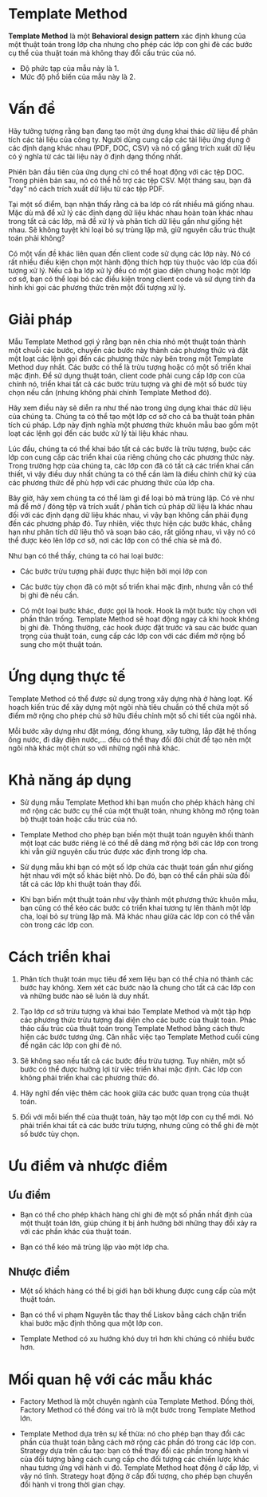 # Template Method
**Template Method** là một **Behavioral design pattern** xác định khung của một thuật toán trong lớp cha nhưng cho phép các lớp con ghi đè các bước cụ thể của thuật toán mà không thay đổi cấu trúc của nó.

- Độ phức tạp của mẫu này là 1.
- Mức độ phổ biến của mẫu này là 2.

# Vấn đề
Hãy tưởng tượng rằng bạn đang tạo một ứng dụng khai thác dữ liệu để phân tích các tài liệu của công ty. Người dùng cung cấp các tài liệu ứng dụng ở các định dạng khác nhau (PDF, DOC, CSV) và nó cố gắng trích xuất dữ liệu có ý nghĩa từ các tài liệu này ở định dạng thống nhất.

Phiên bản đầu tiên của ứng dụng chỉ có thể hoạt động với các tệp DOC. Trong phiên bản sau, nó có thể hỗ trợ các tệp CSV. Một tháng sau, bạn đã "dạy" nó cách trích xuất dữ liệu từ các tệp PDF.

Tại một số điểm, bạn nhận thấy rằng cả ba lớp có rất nhiều mã giống nhau. Mặc dù mã để xử lý các định dạng dữ liệu khác nhau hoàn toàn khác nhau trong tất cả các lớp, mã để xử lý và phân tích dữ liệu gần như giống hệt nhau. Sẽ không tuyệt khi loại bỏ sự trùng lặp mã, giữ nguyên cấu trúc thuật toán phải không?

Có một vấn đề khác liên quan đến client code sử dụng các lớp này. Nó có rất nhiều điều kiện chọn một hành động thích hợp tùy thuộc vào lớp của đối tượng xử lý. Nếu cả ba lớp xử lý đều có một giao diện chung hoặc một lớp cơ sở, bạn có thể loại bỏ các điều kiện trong client code và sử dụng tính đa hình khi gọi các phương thức trên một đối tượng xử lý.

# Giải pháp
Mẫu Template Method gợi ý rằng bạn nên chia nhỏ một thuật toán thành một chuỗi các bước, chuyển các bước này thành các phương thức và đặt một loạt các lệnh gọi đến các phương thức này bên trong một Template Method duy nhất. Các bước có thể là trừu tượng hoặc có một số triển khai mặc định. Để sử dụng thuật toán, client code phải cung cấp lớp con của chính nó, triển khai tất cả các bước trừu tượng và ghi đè một số bước tùy chọn nếu cần (nhưng không phải chính Template Method đó).

Hãy xem điều này sẽ diễn ra như thế nào trong ứng dụng khai thác dữ liệu của chúng ta. Chúng ta có thể tạo một lớp cơ sở cho cả ba thuật toán phân tích cú pháp. Lớp này định nghĩa một phương thức khuôn mẫu bao gồm một loạt các lệnh gọi đến các bước xử lý tài liệu khác nhau.

Lúc đầu, chúng ta có thể khai báo tất cả các bước là trừu tượng, buộc các lớp con cung cấp các triển khai của riêng chúng cho các phương thức này. Trong trường hợp của chúng ta, các lớp con đã có tất cả các triển khai cần thiết, vì vậy điều duy nhất chúng ta có thể cần làm là điều chỉnh chữ ký của các phương thức để phù hợp với các phương thức của lớp cha.

Bây giờ, hãy xem chúng ta có thể làm gì để loại bỏ mã trùng lặp. Có vẻ như mã để mở / đóng tệp và trích xuất / phân tích cú pháp dữ liệu là khác nhau đối với các định dạng dữ liệu khác nhau, vì vậy bạn không cần phải đụng đến các phương pháp đó. Tuy nhiên, việc thực hiện các bước khác, chẳng hạn như phân tích dữ liệu thô và soạn báo cáo, rất giống nhau, vì vậy nó có thể được kéo lên lớp cơ sở, nơi các lớp con có thể chia sẻ mã đó.

Như bạn có thể thấy, chúng ta có hai loại bước:

- Các bước trừu tượng phải được thực hiện bởi mọi lớp con

- Các bước tùy chọn đã có một số triển khai mặc định, nhưng vẫn có thể bị ghi đè nếu cần.

- Có một loại bước khác, được gọi là hook. Hook là một bước tùy chọn với phần thân trống. Template Method sẽ hoạt động ngay cả khi hook không bị ghi đè. Thông thường, các hook được đặt trước và sau các bước quan trọng của thuật toán, cung cấp các lớp con với các điểm mở rộng bổ sung cho một thuật toán.

# Ứng dụng thực tế
Template Method có thể được sử dụng trong xây dựng nhà ở hàng loạt. Kế hoạch kiến trúc để xây dựng một ngôi nhà tiêu chuẩn có thể chứa một số điểm mở rộng cho phép chủ sở hữu điều chỉnh một số chi tiết của ngôi nhà.

Mỗi bước xây dựng như đặt móng, đóng khung, xây tường, lắp đặt hệ thống ống nước, đi dây điện nước,… đều có thể thay đổi đôi chút để tạo nên một ngôi nhà khác một chút so với những ngôi nhà khác.

# Khả năng áp dụng
- Sử dụng mẫu Template Method khi bạn muốn cho phép khách hàng chỉ mở rộng các bước cụ thể của một thuật toán, nhưng không mở rộng toàn bộ thuật toán hoặc cấu trúc của nó.

- Template Method cho phép bạn biến một thuật toán nguyên khối thành một loạt các bước riêng lẻ có thể dễ dàng mở rộng bởi các lớp con trong khi vẫn giữ nguyên cấu trúc được xác định trong lớp cha.

- Sử dụng mẫu khi bạn có một số lớp chứa các thuật toán gần như giống hệt nhau với một số khác biệt nhỏ. Do đó, bạn có thể cần phải sửa đổi tất cả các lớp khi thuật toán thay đổi.

- Khi bạn biến một thuật toán như vậy thành một phương thức khuôn mẫu, bạn cũng có thể kéo các bước có triển khai tương tự lên thành một lớp cha, loại bỏ sự trùng lặp mã. Mã khác nhau giữa các lớp con có thể vẫn còn trong các lớp con.

# Cách triển khai
1. Phân tích thuật toán mục tiêu để xem liệu bạn có thể chia nó thành các bước hay không. Xem xét các bước nào là chung cho tất cả các lớp con và những bước nào sẽ luôn là duy nhất.

2. Tạo lớp cơ sở trừu tượng và khai báo Template Method và một tập hợp các phương thức trừu tượng đại diện cho các bước của thuật toán. Phác thảo cấu trúc của thuật toán trong Template Method bằng cách thực hiện các bước tương ứng. Cân nhắc việc tạo Template Method cuối cùng để ngăn các lớp con ghi đè nó.

3. Sẽ không sao nếu tất cả các bước đều trừu tượng. Tuy nhiên, một số bước có thể được hưởng lợi từ việc triển khai mặc định. Các lớp con không phải triển khai các phương thức đó.

4. Hãy nghĩ đến việc thêm các hook giữa các bước quan trọng của thuật toán.

5. Đối với mỗi biến thể của thuật toán, hãy tạo một lớp con cụ thể mới. Nó phải triển khai tất cả các bước trừu tượng, nhưng cũng có thể ghi đè một số bước tùy chọn.

# Ưu điểm và nhược điểm
## Ưu điểm
- Bạn có thể cho phép khách hàng chỉ ghi đè một số phần nhất định của một thuật toán lớn, giúp chúng ít bị ảnh hưởng bởi những thay đổi xảy ra với các phần khác của thuật toán.

- Bạn có thể kéo mã trùng lặp vào một lớp cha.

## Nhược điểm
- Một số khách hàng có thể bị giới hạn bởi khung được cung cấp của một thuật toán.

- Bạn có thể vi phạm Nguyên tắc thay thế Liskov bằng cách chặn triển khai bước mặc định thông qua một lớp con.

- Template Method có xu hướng khó duy trì hơn khi chúng có nhiều bước hơn.

# Mối quan hệ với các mẫu khác
- Factory Method là một chuyên ngành của Template Method. Đồng thời, Factory Method có thể đóng vai trò là một bước trong Template Method lớn.

- Template Method dựa trên sự kế thừa: nó cho phép bạn thay đổi các phần của thuật toán bằng cách mở rộng các phần đó trong các lớp con. Strategy dựa trên cấu tạo: bạn có thể thay đổi các phần trong hành vi của đối tượng bằng cách cung cấp cho đối tượng các chiến lược khác nhau tương ứng với hành vi đó. Template Method hoạt động ở cấp lớp, vì vậy nó tĩnh. Strategy hoạt động ở cấp đối tượng, cho phép bạn chuyển đổi hành vi trong thời gian chạy.
